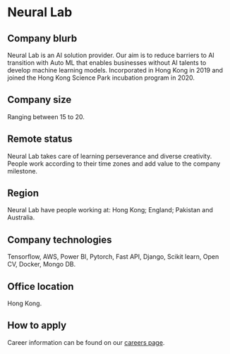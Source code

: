 # Neural Lab

## Company blurb

Neural Lab is an AI solution provider. Our aim is to reduce barriers to AI transition with Auto ML that enables businesses without AI talents to develop machine learning models. Incorporated in Hong Kong in 2019 and joined the Hong Kong Science Park incubation program in 2020.

## Company size

Ranging between 15 to 20.

## Remote status

Neural Lab takes care of learning perseverance and diverse creativity. People work according to their time zones and add value to the company milestone.

## Region

Neural Lab have people working at: Hong Kong; England; Pakistan and Australia.

## Company technologies

Tensorflow, AWS, Power BI, Pytorch, Fast API, Django, Scikit learn, Open CV, Docker, Mongo DB.

## Office location

Hong Kong.

## How to apply

Career information can be found on our [careers page](https://neurallab.io/careers/).

